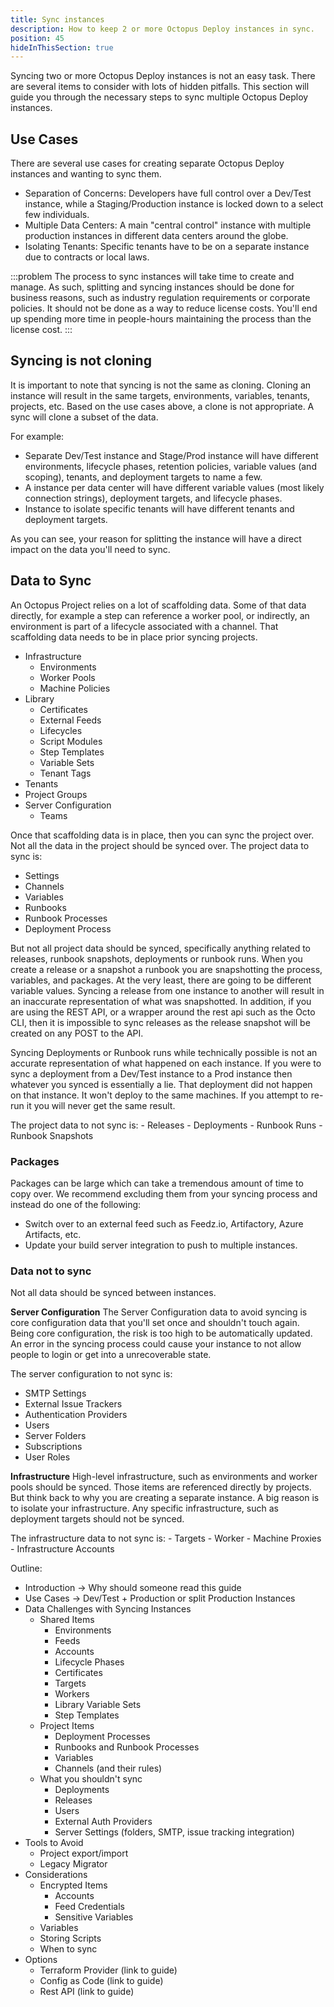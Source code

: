 ```yaml
---
title: Sync instances
description: How to keep 2 or more Octopus Deploy instances in sync.
position: 45
hideInThisSection: true
---
```


Syncing two or more Octopus Deploy instances is not an easy task.  There are several items to consider with lots of hidden pitfalls.  This section will guide you through the necessary steps to sync multiple Octopus Deploy instances.

## Use Cases

There are several use cases for creating separate Octopus Deploy instances and wanting to sync them.

- Separation of Concerns: Developers have full control over a Dev/Test instance, while a Staging/Production instance is locked down to a select few individuals.
- Multiple Data Centers: A main "central control" instance with multiple production instances in different data centers around the globe.
- Isolating Tenants: Specific tenants have to be on a separate instance due to contracts or local laws.

:::problem
The process to sync instances will take time to create and manage.  As such, splitting and syncing instances should be done for business reasons, such as industry regulation requirements or corporate policies.  It should not be done as a way to reduce license costs.  You'll end up spending more time in people-hours maintaining the process than the license cost.
:::

## Syncing is not cloning

It is important to note that syncing is not the same as cloning.  Cloning an instance will result in the same targets, environments, variables, tenants, projects, etc.  Based on the use cases above, a clone is not appropriate.  A sync will clone a subset of the data.

For example:
- Separate Dev/Test instance and Stage/Prod instance will have different environments, lifecycle phases, retention policies, variable values (and scoping), tenants, and deployment targets to name a few.
- A instance per data center will have different variable values (most likely connection strings), deployment targets, and lifecycle phases.
- Instance to isolate specific tenants will have different tenants and deployment targets.

As you can see, your reason for splitting the instance will have a direct impact on the data you'll need to sync.

## Data to Sync

An Octopus Project relies on a lot of scaffolding data.  Some of that data directly, for example a step can reference a worker pool, or indirectly, an environment is part of a lifecycle associated with a channel.  That scaffolding data needs to be in place prior syncing projects.

- Infrastructure
    - Environments
    - Worker Pools
    - Machine Policies
- Library
    - Certificates
    - External Feeds
    - Lifecycles
    - Script Modules
    - Step Templates
    - Variable Sets
    - Tenant Tags
- Tenants
- Project Groups
- Server Configuration
    - Teams

Once that scaffolding data is in place, then you can sync the project over.  Not all the data in the project should be synced over.  The project data to sync is:

- Settings
- Channels
- Variables
- Runbooks
- Runbook Processes
- Deployment Process

But not all project data should be synced, specifically anything related to releases, runbook snapshots, deployments or runbook runs.  When you create a release or a snapshot a runbook you are snapshotting the process, variables, and packages.  At the very least, there are going to be different variable values.  Syncing a release from one instance to another will result in an inaccurate representation of what was snapshotted.  In addition, if you are using the REST API, or a wrapper around the rest api such as the Octo CLI, then it is impossible to sync releases as the release snapshot will be created on any POST to the API.  

Syncing Deployments or Runbook runs while technically possible is not an accurate representation of what happened on each instance.  If you were to sync a deployment from a Dev/Test instance to a Prod instance then whatever you synced is essentially a lie.  That deployment did not happen on that instance.  It won't deploy to the same machines.   If you attempt to re-run it you will never get the same result.

The project data to not sync is:
    - Releases
    - Deployments
    - Runbook Runs
    - Runbook Snapshots  

### Packages

Packages can be large which can take a tremendous amount of time to copy over.  We recommend excluding them from your syncing process and instead do one of the following:

- Switch over to an external feed such as Feedz.io, Artifactory, Azure Artifacts, etc.
- Update your build server integration to push to multiple instances.

### Data not to sync

Not all data should be synced between instances.

**Server Configuration**
The Server Configuration data to avoid syncing is core configuration data that you'll set once and shouldn't touch again.  Being core configuration, the risk is too high to be automatically updated.  An error in the syncing process could cause your instance to not allow people to login or get into a unrecoverable state.

The server configuration to not sync is:
- SMTP Settings
- External Issue Trackers
- Authentication Providers
- Users
- Server Folders
- Subscriptions
- User Roles

**Infrastructure**
High-level infrastructure, such as environments and worker pools should be synced.  Those items are referenced directly by projects.  But think back to why you are creating a separate instance.  A big reason is to isolate your infrastructure.  Any specific infrastructure, such as deployment targets should not be synced.

The infrastructure data to not sync is:
    - Targets
    - Worker
    - Machine Proxies
    - Infrastructure Accounts
 

Outline:
- Introduction -> Why should someone read this guide
- Use Cases -> Dev/Test + Production or split Production Instances
- Data Challenges with Syncing Instances
    - Shared Items
        - Environments
        - Feeds
        - Accounts
        - Lifecycle Phases
        - Certificates
        - Targets
        - Workers
        - Library Variable Sets
        - Step Templates
    - Project Items
        - Deployment Processes
        - Runbooks and Runbook Processes
        - Variables
        - Channels (and their rules)
    - What you shouldn't sync
        - Deployments
        - Releases
        - Users
        - External Auth Providers
        - Server Settings (folders, SMTP, issue tracking integration)
- Tools to Avoid
    - Project export/import
    - Legacy Migrator
- Considerations
    - Encrypted Items
        - Accounts
        - Feed Credentials
        - Sensitive Variables
    - Variables
    - Storing Scripts
    - When to sync
- Options     
    - Terraform Provider (link to guide)
    - Config as Code (link to guide)
    - Rest API (link to guide)
    